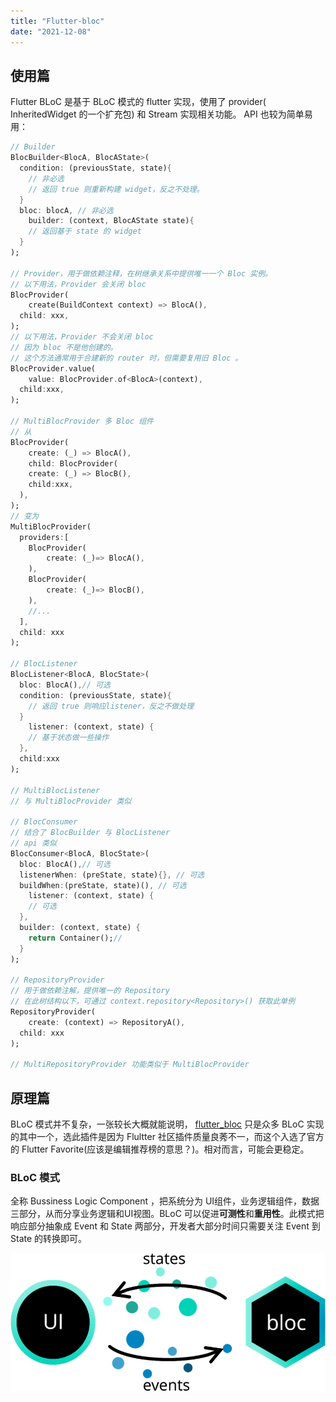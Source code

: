 ```yaml
---
title: "Flutter-bloc"
date: "2021-12-08"
---
```


## 使用篇

Flutter BLoC 是基于 BLoC 模式的 flutter 实现，使用了 provider( InheritedWidget 的一个扩充包) 和 Stream 实现相关功能。 API 也较为简单易用：

```dart
// Builder
BlocBuilder<BlocA, BlocAState>(
  condition: (previousState, state){ 
    // 非必选
    // 返回 true 则重新构建 widget，反之不处理。
  }
  bloc: blocA, // 非必选
    builder: (context, BlocAState state){
    // 返回基于 state 的 widget
  }
);

// Provider，用于做依赖注释，在树继承关系中提供唯一一个 Bloc 实例。
// 以下用法，Provider 会关闭 bloc
BlocProvider(
    create(BuildContext context) => BlocA(),
  child: xxx,
);
// 以下用法，Provider 不会关闭 bloc
// 因为 bloc 不是他创建的。
// 这个方法通常用于合建新的 router 时，但需要复用旧 Bloc 。
BlocProvider.value(
    value: BlocProvider.of<BlocA>(context),
  child:xxx,
);

// MultiBlocProvider 多 Bloc 组件
// 从
BlocProvider(
    create: (_) => BlocA(),
    child: BlocProvider(
    create: (_) => BlocB(),
    child:xxx,
  ),  
);
// 变为
MultiBlocProvider(
  providers:[
    BlocProvider(
        create: (_)=> BlocA(),
    ),
    BlocProvider(
        create: (_)=> BlocB(),
    ),
    //...
  ],
  child: xxx
);

// BlocListener
BlocListener<BlocA, BlocState>(
  bloc: BlocA(),// 可选
  condition: (previousState, state){
    // 返回 true 则响应listener，反之不做处理
  }
    listener: (context, state) {
    // 基于状态做一些操作
  },
  child:xxx
);

// MultiBlocListener 
// 与 MultiBlocProvider 类似

// BlocConsumer
// 结合了 BlocBuilder 与 BlocListener 
// api 类似
BlocConsumer<BlocA, BlocState>(
  bloc: BlocA(),// 可选
  listenerWhen: (preState, state){}, // 可选
  buildWhen:(preState, state)(), // 可选
    listener: (context, state) {
    // 可选
  },
  builder: (context, state) {
    return Container();// 
  }
);

// RepositoryProvider
// 用于做依赖注解，提供唯一的 Repository
// 在此树结构以下，可通过 context.repository<Repository>() 获取此单例
RepositoryProvider(
    create: (context) => RepositoryA(),
  child: xxx
);

// MultiRepositoryProvider 功能类似于 MultiBlocProvider
```

## 原理篇

BLoC 模式并不复杂，一张较长大概就能说明， [flutter\_bloc](https://pub.dev/packages/flutter_bloc) 只是众多 BLoC 实现的其中一个，选此插件是因为 Flultter 社区插件质量良莠不一，而这个入选了官方的 Flutter Favorite(应该是编辑推荐榜的意思？)。相对而言，可能会更稳定。

### BLoC 模式

全称 Bussiness Logic Component ，把系统分为 UI组件，业务逻辑组件，数据 三部分，从而分享业务逻辑和UI视图。BLoC 可以促进**可测性**和**重用性**。此模式把响应部分抽象成 Event 和 State 两部分，开发者大部分时间只需要关注 Event 到 State 的转换即可。

![BLoC Pattern](images/bloc_architecture.png)

